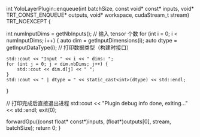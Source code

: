 int YoloLayerPlugin::enqueue(int batchSize, const void* const* inputs, void* TRT_CONST_ENQUEUE* outputs, void* workspace, cudaStream_t stream) TRT_NOEXCEPT {

  int numInputDims = getNbInputs();  // 输入 tensor 个数
for (int i = 0; i < numInputDims; i++) {
    auto dim = getInputDimensions(i);
    auto dtype = getInputDataType(i);  // 打印数据类型（构建时接口）

    std::cout << "Input " << i << " dims: ";
    for (int j = 0; j < dim.nbDims; j++) {
        std::cout << dim.d[j] << " ";
    }
    std::cout << " | dtype = " << static_cast<int>(dtype) << std::endl;
}

// 打印完成后直接退出进程
std::cout << "Plugin debug info done, exiting..." << std::endl;
exit(0);
  
  
  
  
  forwardGpu((const float* const*)inputs, (float*)outputs[0], stream, batchSize);
  return 0;
}
